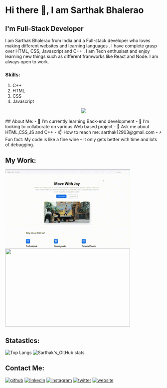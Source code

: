 # Hi there 👋, I am Sarthak Bhalerao
## I'm Full-Stack Developer
I am Sarthak Bhalerao from India and a Full-stack developer who loves making different websites and learning languages . I have complete grasp over HTML, CSS, Javascript and C++ . I am Tech enthusiast and enjoy learning new things such as different framworks like React and Node. I am always open to work.

### Skills:  
 1. C++
 2. HTML 
 3. CSS
 4. Javascript

<p align="center">
  <a href="#">
    <img src="https://skillicons.dev/icons?i=html,css,js,cpp" />
  </a>
</p>
## About Me:
- 🌱 I’m currently learning Back-end development 
- 👯 I’m looking to collaborate on various Web based project 
- 💬 Ask me about HTML,CSS,JS and C++ 
- 📫 How to reach me: sarthak12903@gmail.com 
- ⚡ Fun fact: My code is like a fine wine – it only gets better with time and lots of debugging.

## My Work:
<a href="https://sarthak12903.github.io/Move-In-Website/" alt ="Move in " ><img src="Untitled video - Made with Clipchamp (1).gif" width="400px" height="250px"></a>
<a href="https://sarthak12903.github.io/TinDog-Website/" alt="Tin-dog "><img src="Untitled video - Made with Clipchamp.gif" width="400px" height="250px"></a>



## Statastics:

![Top Langs](https://github-readme-stats.vercel.app/api/top-langs/?username=Sarthak12903&layout=donut&theme=dark)
![Sarthak's_GitHub stats](https://github-readme-stats.vercel.app/api?username=Sarthak12903&show_icons=true&theme=radical)



## Contact Me:
[<img src='https://cdn.jsdelivr.net/npm/simple-icons@3.0.1/icons/github.svg' alt='github' height='40'>](https://github.com/Sarthak12903)  [<img src='https://cdn.jsdelivr.net/npm/simple-icons@3.0.1/icons/linkedin.svg' alt='linkedin' height='40'>](https://www.linkedin.com/in/sarthak-bhalerao123//)  [<img src='https://cdn.jsdelivr.net/npm/simple-icons@3.0.1/icons/instagram.svg' alt='instagram' height='40'>](https://www.instagram.com/sarthak_b03//)  [<img src='https://cdn.jsdelivr.net/npm/simple-icons@3.0.1/icons/twitter.svg' alt='twitter' height='40'>](https://twitter.com/SarthakB1209)  [<img src='https://cdn.jsdelivr.net/npm/simple-icons@3.0.1/icons/icloud.svg' alt='website' height='40'>](https://sarthak12903.github.io/My-Portfolio-HTML-CSS-/)  


 



